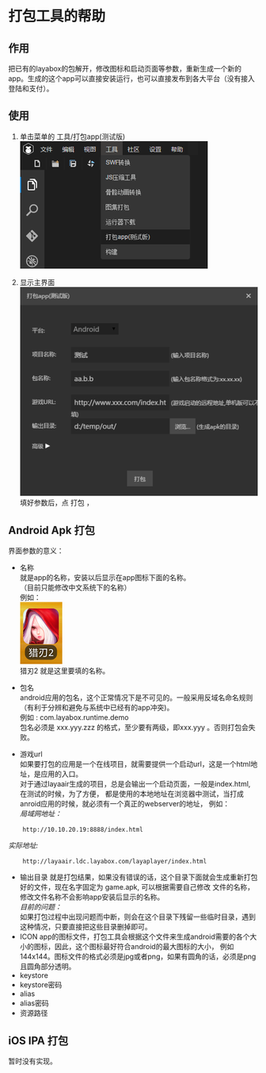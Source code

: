 
# 打包工具的帮助


## 作用
把已有的layabox的包解开，修改图标和启动页面等参数，重新生成一个新的app。生成的这个app可以直接安装运行，也可以直接发布到各大平台（没有接入登陆和支付）。

## 使用
1. 单击菜单的 工具/打包app(测试版)  
![](img_pack/menu.png)

2. 显示主界面  
![主界面](img_pack/mainpanel.png)  
填好参数后，点 打包 ，


## Android Apk 打包
界面参数的意义：  
* 名称  
就是app的名称，安装以后显示在app图标下面的名称。  
（目前只能修改中文系统下的名称）  
例如：  
![](img_pack/app.png)  
 猎刃2 就是这里要填的名称。
* 包名  
android应用的包名，这个正常情况下是不可见的。一般采用反域名命名规则（有利于分辨和避免与系统中已经有的app冲突)。   
例如 : com.layabox.runtime.demo   
包名必须是 xxx.yyy.zzz 的格式，至少要有两级，即xxx.yyy 。否则打包会失败。

* 游戏url  
如果要打包的应用是一个在线项目，就需要提供一个启动url，这是一个html地址，是应用的入口。  
对于通过layaair生成的项目，总是会输出一个启动页面，一般是index.html, 在测试的时候，为了方便，
都是使用的本地地址在浏览器中测试，当打成anroid应用的时候，就必须有一个真正的webserver的地址，
例如：  
*局域网地址：*  
``` 
    http://10.10.20.19:8888/index.html
```
*实际地址:*  
```
    http://layaair.ldc.layabox.com/layaplayer/index.html
```
* 输出目录
就是打包结果，如果没有错误的话，这个目录下面就会生成重新打包好的文件，现在名字固定为 game.apk, 可以根据需要自己修改
文件的名称，修改文件名称不会影响app安装后显示的名称。  
*目前的问题：*  
如果打包过程中出现问题而中断，则会在这个目录下残留一些临时目录，遇到这种情况，只要直接把这些目录删掉即可。
* ICON
app的图标文件，打包工具会根据这个文件来生成android需要的各个大小的图标，因此，这个图标最好符合android的最大图标的大小，
例如 144x144。图标文件的格式必须是jpg或者png，如果有圆角的话，必须是png且圆角部分透明。
* keystore
* keystore密码
* alias
* alias密码
* 资源路径

## iOS IPA 打包
暂时没有实现。